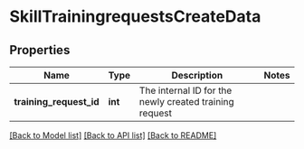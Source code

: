 # SkillTrainingrequestsCreateData

## Properties
Name | Type | Description | Notes
------------ | ------------- | ------------- | -------------
**training_request_id** | **int** | The internal ID for the newly created training request | 

[[Back to Model list]](../README.md#documentation-for-models) [[Back to API list]](../README.md#documentation-for-api-endpoints) [[Back to README]](../README.md)


